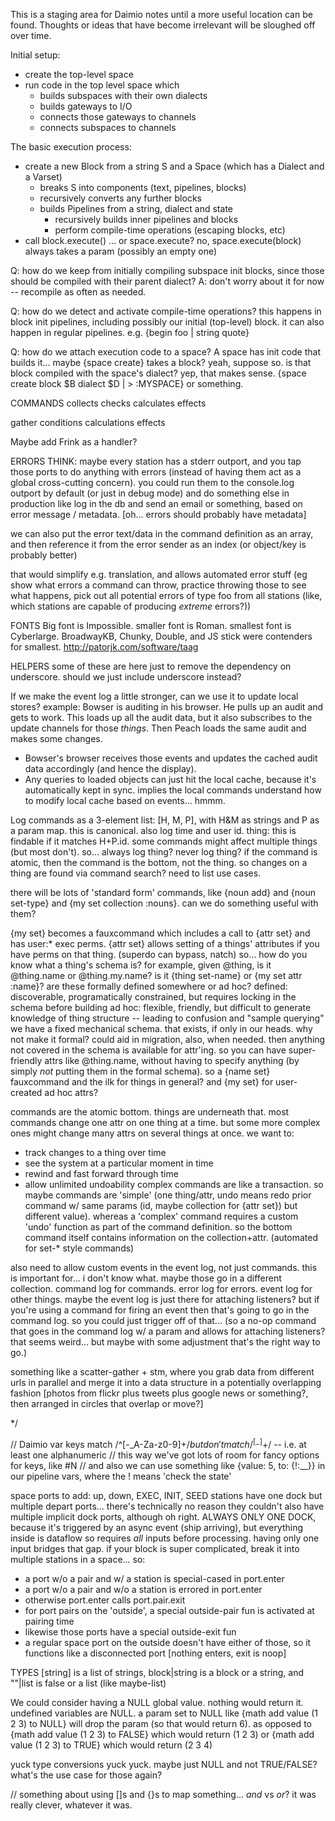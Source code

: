 This is a staging area for Daimio notes until a more useful location can be found. Thoughts or ideas that have become irrelevant will be sloughed off over time.





  Initial setup:
  - create the top-level space 
  - run code in the top level space which
    - builds subspaces with their own dialects
    - builds gateways to I/O
    - connects those gateways to channels
    - connects subspaces to channels

  The basic execution process:
  - create a new Block from a string S and a Space (which has a Dialect and a Varset)
    - breaks S into components (text, pipelines, blocks)
    - recursively converts any further blocks
    - builds Pipelines from a string, dialect and state
      - recursively builds inner pipelines and blocks
      - perform compile-time operations (escaping blocks, etc)
  - call block.execute() ... or space.execute? no, space.execute(block) always takes a param (possibly an empty one)
    
      
  
  Q: how do we keep from initially compiling subspace init blocks, since those should be compiled with their parent dialect? 
  A: don't worry about it for now -- recompile as often as needed.
  
  Q: how do we detect and activate compile-time operations? this happens in block init pipelines, including possibly our initial (top-level) block. it can also happen in regular pipelines. e.g. {begin foo | string quote}
  
  Q: how do we attach execution code to a space? A space has init code that builds it... maybe {space create} takes a block? yeah, suppose so. is that block compiled with the space's dialect? yep, that makes sense. {space create block $B dialect $D | > :MYSPACE} or something.



COMMANDS
collects
checks
calculates
effects

gather
conditions
calculations
effects

Maybe add Frink as a handler?


ERRORS
THINK: maybe every station has a stderr outport, and you tap those ports to do anything with errors (instead of having them act as a global cross-cutting concern). you could run them to the console.log outport by default (or just in debug mode) and do something else in production like log in the db and send an email or something, based on error message / metadata. [oh... errors should probably have metadata]

we can also put the error text/data in the command definition as an array, and then reference it from the error sender as an index (or object/key is probably better)

that would simplify e.g. translation, and allows automated error stuff (eg show what errors a command can throw, practice throwing those to see what happens, pick out all potential errors of type foo from all stations (like, which stations are capable of producing *extreme* errors?))


FONTS
Big font is Impossible. smaller font is Roman. smallest font is Cyberlarge. BroadwayKB, Chunky, Double, and JS stick were contenders for smallest.
http://patorjk.com/software/taag


HELPERS
some of these are here just to remove the dependency on underscore. should we just include underscore instead?




  If we make the event log a little stronger, can we use it to update local stores? 
  example: Bowser is auditing in his browser. He pulls up an audit and gets to work. This loads up all the audit data, but it also subscribes to the update channels for those _things_. Then Peach loads the same audit and makes some changes. 
  - Bowser's browser receives those events and updates the cached audit data accordingly (and hence the display).
  - Any queries to loaded objects can just hit the local cache, because it's automatically kept in sync.
 implies the local commands understand how to modify local cache based on events... hmmm.
 
 Log commands as a 3-element list: [H, M, P], with H&M as strings and P as a param map. this is canonical. also log time and user id. 
 thing: this is findable if it matches H+P.id. some commands might affect multiple things (but most don't). so... always log thing? never log thing? if the command is atomic, then the command is the bottom, not the thing. so changes on a thing are found via command search? need to list use cases. 
 
 there will be lots of 'standard form' commands, like {noun add} and {noun set-type} and {my set collection :nouns}. can we do something useful with them? 
 
 {my set} becomes a fauxcommand which includes a call to {attr set} and has user:* exec perms.
 {attr set} allows setting of a things' attributes if you have perms on that thing. (superdo can bypass, natch)
 so... how do you know what a thing's schema is? for example, given @thing, is it @thing.name or @thing.my.name?
 is it {thing set-name} or {my set attr :name}? are these formally defined somewhere or ad hoc? 
 defined: discoverable, programatically constrained, but requires locking in the schema before building
 ad hoc: flexible, friendly, but difficult to generate knowledge of thing structure -- leading to confusion and "sample querying"
 we have a fixed mechanical schema. that exists, if only in our heads. why not make it formal? could aid in migration, also, when needed.
 then anything not covered in the schema is available for attr'ing. so you can have super-friendly attrs like @thing.name, without having to specify anything (by simply *not* putting them in the formal schema).
 so a {name set} fauxcommand and the ilk for things in general? and {my set} for user-created ad hoc attrs?
 
 commands are the atomic bottom. things are underneath that. most commands change one attr on one thing at a time. but some more complex ones might change many attrs on several things at once. we want to:
 - track changes to a thing over time
 - see the system at a particular moment in time
 - rewind and fast forward through time
 - allow unlimited undoability
 complex commands are like a transaction. so maybe commands are 'simple' (one thing/attr, undo means redo prior command w/ same params (id, maybe collection for {attr set}) but different value). 
 whereas a 'complex' command requires a custom 'undo' function as part of the command definition. so the bottom command itself contains information on the collection+attr. (automated for set-* style commands)
 
 also need to allow custom events in the event log, not just commands. this is important for... i don't know what. maybe those go in a different collection. command log for commands. error log for errors. event log for other things. maybe the event log is just there for attaching listeners? but if you're using a command for firing an event then that's going to go in the command log. so you could just trigger off of that...
 (so a no-op command that goes in the command log w/ a param and allows for attaching listeners? that seems weird... but maybe with some adjustment that's the right way to go.)
  
  
  
  something like a scatter-gather + stm, where you grab data from different urls in parallel and merge it into a data structure in a potentially overlapping fashion [photos from flickr plus tweets plus google news or something?, then arranged in circles that overlap or move?]
  
  
*/

// Daimio var keys match /^[-_A-Za-z0-9]+$/ but don't match /^[_-]+$/ -- i.e. at least one alphanumeric
// this way we've got lots of room for fancy options for keys, like #N
// and also we can use something like {value: 5, to: {!:__}} in our pipeline vars, where the ! means 'check the state'



space ports to add: up, down, EXEC, INIT, SEED
stations have one dock but multiple depart ports... there's technically no reason they couldn't also have multiple implicit dock ports, although oh right. ALWAYS ONLY ONE DOCK, because it's triggered by an async event (ship arriving), but everything inside is dataflow so requires *all* inputs before processing. having only one input bridges that gap. if your block is super complicated, break it into multiple stations in a space...
so: 
- a port w/o a pair and w/ a station is special-cased in port.enter
- a port w/o a pair and w/o a station is errored in port.enter
- otherwise port.enter calls port.pair.exit
- for port pairs on the 'outside', a special outside-pair fun is activated at pairing time
- likewise those ports have a special outside-exit fun
- a regular space port on the outside doesn't have either of those, so it functions like a disconnected port [nothing enters, exit is noop]


TYPES
[string] is a list of strings, block|string is a block or a string, and ""|list is false or a list (like maybe-list)

We could consider having a NULL global value. nothing would return it. 
undefined variables are NULL. a param set to NULL like {math add value (1 2 3) to NULL} will drop the param (so that would return 6). as opposed to {math add value (1 2 3) to FALSE} which would return (1 2 3) or {math add value (1 2 3) to TRUE} which would return (2 3 4)

yuck type conversions yuck yuck. 
maybe just NULL and not TRUE/FALSE? what's the use case for those again?

// something about using []s and {}s to map something... _and_ vs _or_? it was really clever, whatever it was.

